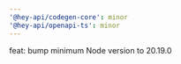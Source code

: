 ```yaml
---
'@hey-api/codegen-core': minor
'@hey-api/openapi-ts': minor
---
```


feat: bump minimum Node version to 20.19.0
